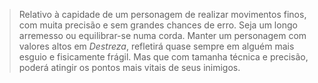 > Relativo à capidade de um personagem de realizar movimentos finos, com muita precisão e sem grandes chances de erro. Seja um longo arremesso ou equilibrar-se numa corda. Manter um personagem com valores altos em _Destreza_, refletirá quase sempre em alguém mais esguio e fisicamente frágil. Mas que com tamanha técnica e precisão, poderá atingir os pontos mais vitais de seus inimigos.